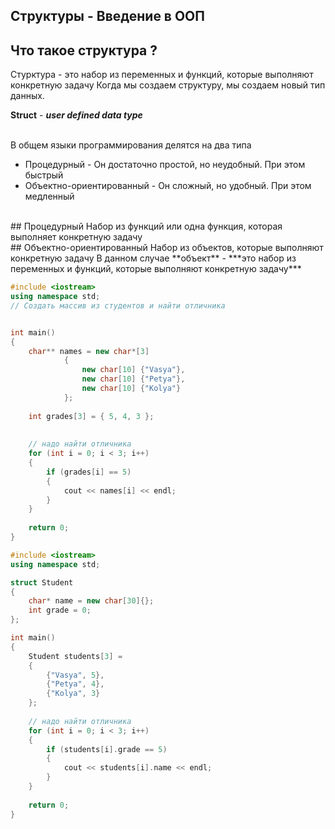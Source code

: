 ## Структуры - Введение в ООП
## Что такое структура ?
Стурктура - это набор из переменных и функций, которые выполняют конкретную задачу
Когда мы создаем структуру, мы создаем новый тип данных.

**Struct** - ***user defined data type***

<br>
В общем языки программирования делятся на два типа

* Процедурный - Он достаточно простой, но неудобный. При этом быстрый
* Объектно-ориентированный - Он сложный, но удобный. При этом медленный
<br>
## Процедурный
Набор из функций или одна функция, которая выполняет конкретную задачу
<br>
## Объектно-ориентированный
Набор из объектов, которые выполняют конкретную задачу
В данном случае **объект** - ***это набор из переменных и функций, которые выполняют конкретную задачу***

```c++
#include <iostream>
using namespace std;
// Создать массив из студентов и найти отличника


int main() 
{
    char** names = new char*[3]
            {
                new char[10] {"Vasya"},
                new char[10] {"Petya"},
                new char[10] {"Kolya"}
            };
    
    int grades[3] = { 5, 4, 3 };
        
    
    // надо найти отличника
    for (int i = 0; i < 3; i++)
    {
        if (grades[i] == 5)
        {
            cout << names[i] << endl;
        }
    }
    
    return 0;
}

```

```c++
#include <iostream>
using namespace std;

struct Student
{
    char* name = new char[30]{};
    int grade = 0;
};

int main() 
{
    Student students[3] = 
    {
        {"Vasya", 5},
        {"Petya", 4},
        {"Kolya", 3}
    };
    
    // надо найти отличника
    for (int i = 0; i < 3; i++)
    {
        if (students[i].grade == 5)
        {
            cout << students[i].name << endl;
        }
    }
    
    return 0;
}
```


